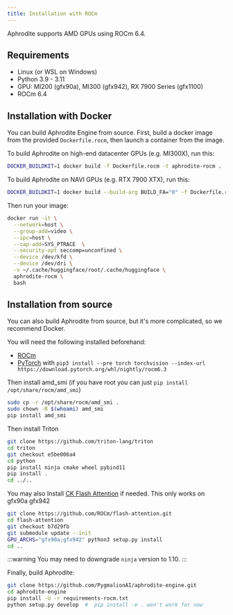 ```yaml
---
title: Installation with ROCm
---
```


Aphrodite supports AMD GPUs using ROCm 6.4.

## Requirements

- Linux (or WSL on Windows)
- Python 3.9 - 3.11
- GPU: MI200 (gfx90a), MI300 (gfx942), RX 7900 Series (gfx1100)
- ROCm 6.4


## Installation with Docker

You can build Aphrodite Engine from source. First, build a docker image from the provided `Dockerfile.rocm`, then launch a container from the image.


To build Aphrodite on high-end datacenter GPUs (e.g. MI300X), run this:

```sh
DOCKER_BUILDKIT=1 docker build -f Dockerfile.rocm -t aphrodite-rocm .
```

To build Aphrodite on NAVI GPUs (e.g. RTX 7900 XTX), run this:

```sh
DOCKER_BUILDKIT=1 docker build --build-arg BUILD_FA="0" -f Dockerfile.rocm -t aphrodite-rocm .
```

Then run your image:

```sh
docker run -it \
  --network=host \
  --group-add=video \
  --ipc=host \
  --cap-add=SYS_PTRACE  \
  --security-opt seccomp=unconfined \
  --device /dev/kfd \
  --device /dev/dri \
  -v ~/.cache/huggingface/root/.cache/huggingface \
  aphrodite-rocm \
  bash
```


## Installation from source

You can also build Aphrodite from source, but it's more complicated, so we recommend Docker.

You will need the following installed beforehand:

- [ROCm](https://rocm.docs.amd.com/projects/install-on-linux/en/latest/)
- [PyTorch](https://pytorch.org/get-started/locally/) with `pip3 install --pre torch torchvision --index-url https://download.pytorch.org/whl/nightly/rocm6.3`


Then install amd_smi (if you have root you can just `pip install /opt/share/rocm/amd_smi`)
```sh
sudo cp -r /opt/share/rocm/amd_smi .
sudo chown -R $(whoami) amd_smi
pip install amd_smi
```

Then install Triton
```sh
git clone https://github.com/triton-lang/triton
cd triton
git checkout e5be006a4
cd python
pip install ninja cmake wheel pybind11
pip install .
cd ../..
```

You may also Install [CK Flash Attention](https://github.com/ROCm/flash-attention) if needed.
This only works on gfx90a gfx942
```sh
git clone https://github.com/ROCm/flash-attention.git
cd flash-attention
git checkout b7d29fb
git submodule update --init
GPU_ARCHS="gfx90a;gfx942" python3 setup.py install
cd ..
```

:::warning
You may need to downgrade `ninja` version to 1.10.
:::

Finally, build Aphrodite:

```sh
git clone https://github.com/PygmalionAI/aphrodite-engine.git
cd aphrodite-engine
pip install -U -r requirements-rocm.txt
python setup.py develop  #  pip install -e . won't work for now
```
